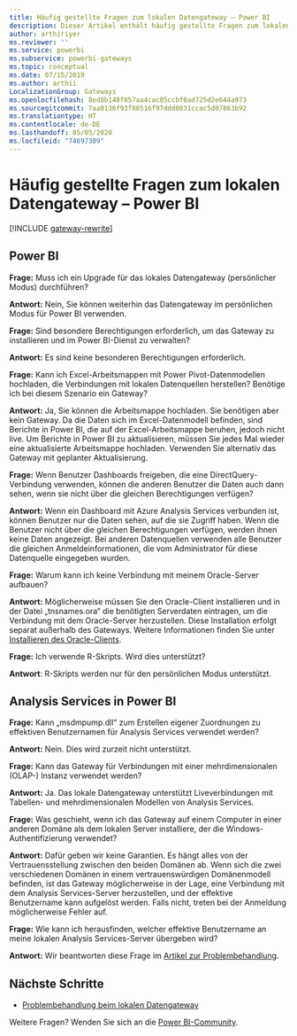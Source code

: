 ```yaml
---
title: Häufig gestellte Fragen zum lokalen Datengateway – Power BI
description: Dieser Artikel enthält häufig gestellte Fragen zum lokalen Datengateway für Power BI. Hier werden häufig gestellte Fragen für das in Power BI verwendete Gateway zentral gesammelt.
author: arthiriyer
ms.reviewer: ''
ms.service: powerbi
ms.subservice: powerbi-gateways
ms.topic: conceptual
ms.date: 07/15/2019
ms.author: arthii
LocalizationGroup: Gateways
ms.openlocfilehash: 8ed8b148f857aa4cac85ccbf0ad725d2e644a973
ms.sourcegitcommit: 7aa0136f93f88516f97ddd8031ccac5d07863b92
ms.translationtype: HT
ms.contentlocale: de-DE
ms.lasthandoff: 05/05/2020
ms.locfileid: "74697389"
---
```

# <a name="on-premises-data-gateway-faq---power-bi"></a>Häufig gestellte Fragen zum lokalen Datengateway – Power BI

[!INCLUDE [gateway-rewrite](includes/gateway-rewrite.md)]

## <a name="power-bi"></a>Power BI

**Frage:** Muss ich ein Upgrade für das lokales Datengateway (persönlicher Modus) durchführen?

**Antwort:** Nein, Sie können weiterhin das Datengateway im persönlichen Modus für Power BI verwenden.

**Frage:** Sind besondere Berechtigungen erforderlich, um das Gateway zu installieren und im Power BI-Dienst zu verwalten?

**Antwort:** Es sind keine besonderen Berechtigungen erforderlich.

**Frage:** Kann ich Excel-Arbeitsmappen mit Power Pivot-Datenmodellen hochladen, die Verbindungen mit lokalen Datenquellen herstellen? Benötige ich bei diesem Szenario ein Gateway? 

**Antwort:** Ja, Sie können die Arbeitsmappe hochladen. Sie benötigen aber kein Gateway. Da die Daten sich im Excel-Datenmodell befinden, sind Berichte in Power BI, die auf der Excel-Arbeitsmappe beruhen, jedoch nicht live. Um Berichte in Power BI zu aktualisieren, müssen Sie jedes Mal wieder eine aktualisierte Arbeitsmappe hochladen. Verwenden Sie alternativ das Gateway mit geplanter Aktualisierung.

**Frage:** Wenn Benutzer Dashboards freigeben, die eine DirectQuery-Verbindung verwenden, können die anderen Benutzer die Daten auch dann sehen, wenn sie nicht über die gleichen Berechtigungen verfügen? 

**Antwort:** Wenn ein Dashboard mit Azure Analysis Services verbunden ist, können Benutzer nur die Daten sehen, auf die sie Zugriff haben. Wenn die Benutzer nicht über die gleichen Berechtigungen verfügen, werden ihnen keine Daten angezeigt. Bei anderen Datenquellen verwenden alle Benutzer die gleichen Anmeldeinformationen, die vom Administrator für diese Datenquelle eingegeben wurden.

**Frage:** Warum kann ich keine Verbindung mit meinem Oracle-Server aufbauen? 

**Antwort:** Möglicherweise müssen Sie den Oracle-Client installieren und in der Datei „tnsnames.ora“ die benötigten Serverdaten eintragen, um die Verbindung mit dem Oracle-Server herzustellen. Diese Installation erfolgt separat außerhalb des Gateways. Weitere Informationen finden Sie unter [Installieren des Oracle-Clients](service-gateway-onprem-manage-oracle.md#install-the-oracle-client).

**Frage:** Ich verwende R-Skripts. Wird dies unterstützt?

**Antwort**: R-Skripts werden nur für den persönlichen Modus unterstützt.

## <a name="analysis-services-in-power-bi"></a>Analysis Services in Power BI

**Frage:** Kann „msdmpump.dll“ zum Erstellen eigener Zuordnungen zu effektiven Benutzernamen für Analysis Services verwendet werden? 

**Antwort:** Nein. Dies wird zurzeit nicht unterstützt.

**Frage:** Kann das Gateway für Verbindungen mit einer mehrdimensionalen (OLAP-) Instanz verwendet werden? 

**Antwort:** Ja. Das lokale Datengateway unterstützt Liveverbindungen mit Tabellen- und mehrdimensionalen Modellen von Analysis Services.

**Frage:** Was geschieht, wenn ich das Gateway auf einem Computer in einer anderen Domäne als dem lokalen Server installiere, der die Windows-Authentifizierung verwendet? 

**Antwort:** Dafür geben wir keine Garantien. Es hängt alles von der Vertrauensstellung zwischen den beiden Domänen ab. Wenn sich die zwei verschiedenen Domänen in einem vertrauenswürdigen Domänenmodell befinden, ist das Gateway möglicherweise in der Lage, eine Verbindung mit dem Analysis Services-Server herzustellen, und der effektive Benutzername kann aufgelöst werden. Falls nicht, treten bei der Anmeldung möglicherweise Fehler auf.

**Frage:** Wie kann ich herausfinden, welcher effektive Benutzername an meine lokalen Analysis Services-Server übergeben wird? 

**Antwort:** Wir beantworten diese Frage im [Artikel zur Problembehandlung](service-gateway-onprem-tshoot.md).

## <a name="next-steps"></a>Nächste Schritte

* [Problembehandlung beim lokalen Datengateway](/data-integration/gateway/service-gateway-tshoot)

Weitere Fragen? Wenden Sie sich an die [Power BI-Community](https://community.powerbi.com/).

